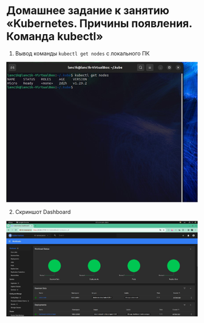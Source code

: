 # Домашнее задание к занятию «Kubernetes. Причины появления. Команда kubectl»

1. Вывод команды `kubectl get nodes` с локального ПК

![kube](./images/get%20nodes.jpg)

2. Скриншот Dashboard

![Dash](./images/dashboard.jpg)